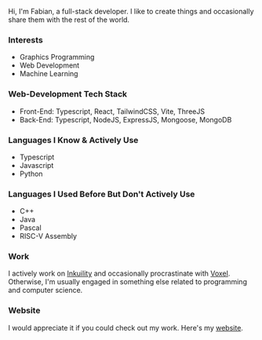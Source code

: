 Hi, I'm Fabian, a full-stack developer. I like to create things and occasionally share them with the rest of the world.

### Interests
- Graphics Programming
- Web Development
- Machine Learning

### Web-Development Tech Stack
- Front-End: Typescript, React, TailwindCSS, Vite, ThreeJS
- Back-End: Typescript, NodeJS, ExpressJS, Mongoose, MongoDB

### Languages I Know & Actively Use
- Typescript
- Javascript
- Python

### Languages I Used Before But Don't Actively Use
- C++
- Java
- Pascal
- RISC-V Assembly

### Work
I actively work on [Inkuility](https://github.com/fabianmontag/inkuility) and occasionally procrastinate with [Voxel](https://github.com/fabianmontag/voxel). Otherwise, I'm usually engaged in something else related to programming and computer science.

### Website
I would appreciate it if you could check out my work. Here's my [website](https://fabianmontag.com).
